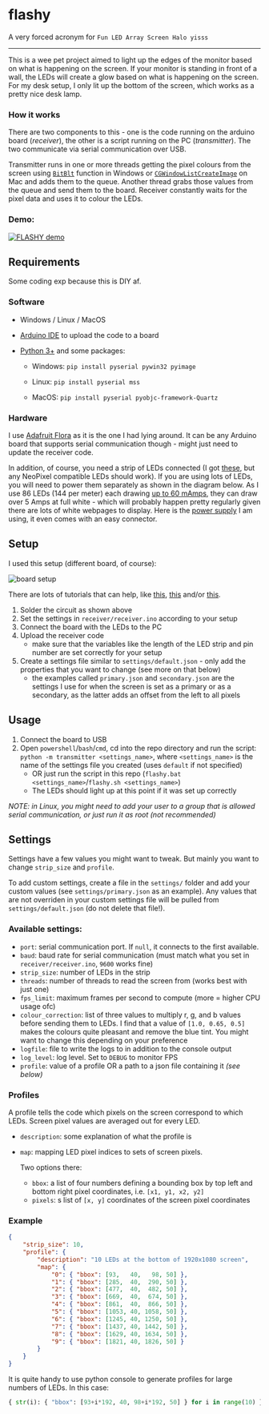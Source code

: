# flashy
A very forced acronym for ```Fun LED Array Screen Halo yisss```

---

This is a wee pet project aimed to light up the edges of the monitor based on what is happening on the screen.
If your monitor is standing in front of a wall, the LEDs will create a glow based on what is happening on the screen.
For my desk setup, I only lit up the bottom of the screen, which works as a pretty nice desk lamp.

### How it works

There are two components to this - one is the code running on the arduino board (_receiver_), the other is a script running on the PC (_transmitter_).
The two communicate via serial communication over USB.

Transmitter runs in one or more threads getting the pixel colours from the screen using [`BitBlt`](https://docs.microsoft.com/en-us/windows/win32/api/wingdi/nf-wingdi-bitblt) function in Windows or [`CGWindowListCreateImage`](https://developer.apple.com/documentation/coregraphics/1454852-cgwindowlistcreateimage) on Mac and adds them to the queue.
Another thread grabs those values from the queue and send them to the board.
Receiver constantly waits for the pixel data and uses it to colour the LEDs.

### Demo:
[![FLASHY demo](https://img.youtube.com/vi/7eWzYS_Q-MI/0.jpg)](https://youtu.be/7eWzYS_Q-MI "FLASHY demo")

## Requirements

Some coding exp because this is DIY af.

### Software

- Windows / Linux / MacOS

- [Arduino IDE](https://www.arduino.cc/en/guide/windows) to upload the code to a board

- [Python 3+](https://www.python.org/downloads/) and some packages:

    - Windows: `pip install pyserial pywin32 pyimage`

    - Linux: `pip install pyserial mss`

    - MacOS: `pip install pyserial pyobjc-framework-Quartz`

### Hardware

I use [Adafruit Flora](https://www.adafruit.com/product/659) as it is the one I had lying around.
It can be any Arduino board that supports serial communication though - might just need to update the receiver code.

In addition, of course, you need a strip of LEDs connected (I got [these](https://www.amazon.co.uk/gp/product/B082K9F7GQ/), but any NeoPixel compatible LEDs should work).
If you are using lots of LEDs, you will need to power them separately as shown in the diagram below.
As I use 86 LEDs (144 per meter) each drawing [up to 60 mAmps](https://learn.adafruit.com/adafruit-neopixel-uberguide/powering-neopixels#estimating-power-requirements-2894486-11), they can draw over 5 Amps at full white - which will probably happen pretty regularly given there are lots of white webpages to display.
Here is the [power supply](https://www.amazon.co.uk/gp/product/B08PKLB8G3/) I am using, it even comes with an easy connector.

## Setup

I used this setup (different board, of course):

![board setup](https://www.eerkmans.nl/wp-content/uploads/2016/02/arduino_2.png)

There are lots of tutorials that can help, like
[this](https://learn.adafruit.com/getting-started-with-flora/blink-onboard-neopixel),
[this](https://learn.adafruit.com/adafruit-neopixel-uberguide/powering-neopixels)
and/or [this](https://www.eerkmans.nl/powering-lots-of-leds-from-arduino/).

1. Solder the circuit as shown above
2. Set the settings in `receiver/receiver.ino` according to your setup
3. Connect the board with the LEDs to the PC
4. Upload the receiver code
    - make sure that the variables like the length of the LED strip and pin number are set correctly for your setup
5. Create a settings file similar to `settings/default.json` - only add the properties that you want to change (see more on that below)
    - the examples called `primary.json` and `secondary.json` are the settings I use for when the screen is set as a primary or as a secondary, as the latter adds an offset from the left to all pixels

## Usage

1. Connect the board to USB
2. Open `powershell`/`bash`/`cmd`, cd into the repo directory and run the script: `python -m transmitter <settings_name>`, where `<settings_name>` is the name of the settings file you created (uses `default` if not specified)
    - OR just run the script in this repo (`flashy.bat <settings_name>`/`flashy.sh <settings_name>`)
    - The LEDs should light up at this point if it was set up correctly

_NOTE: in Linux, you might need to add your user to a group that is allowed serial communication, or just run it as root (not recommended)_

## Settings

Settings have a few values you might want to tweak. But mainly you want to change `strip_size` and `profile`.

To add custom settings, create a file in the `settings/` folder and add your custom values (see `settings/primary.json` as an example).
Any values that are not overriden in your custom settings file will be pulled from `settings/default.json` (do not delete that file!).

### Available settings:

- `port`: serial communication port. If `null`, it connects to the first available.
- `baud`: baud rate for serial communication (must match what you set in `receiver/receiver.ino`, `9600` works fine)
- `strip_size`: number of LEDs in the strip
- `threads`: number of threads to read the screen from (works best with just one)
- `fps_limit`: maximum frames per second to compute (more = higher CPU usage ofc)
- `colour_correction`: list of three values to multiply r, g, and b values before sending them to LEDs. I find that a value of `[1.0, 0.65, 0.5]` makes the colours quite pleasant and remove the blue tint. You might want to change this depending on your preference
- `logfile`: file to write the logs to in addition to the console output
- `log_level`: log level. Set to `DEBUG` to monitor FPS
- `profile`: value of a profile OR a path to a json file containing it _(see below)_

### Profiles

A profile tells the code which pixels on the screen correspond to which LEDs. Screen pixel values are averaged out for every LED.

- `description`: some explanation of what the profile is
- `map`: mapping LED pixel indices to sets of screen pixels.

    Two options there:
    - `bbox`: a list of four numbers defining a bounding box by top left and bottom right pixel coordinates, i.e. `[x1, y1, x2, y2]`
    - `pixels`: s list of `[x, y]` coordinates of the screen pixel coordinates

### Example

```json
{
    "strip_size": 10,
    "profile": {
        "description": "10 LEDs at the bottom of 1920x1080 screen",
        "map": {
            "0": { "bbox": [93,   40,   98, 50] },
            "1": { "bbox": [285,  40,  290, 50] },
            "2": { "bbox": [477,  40,  482, 50] },
            "3": { "bbox": [669,  40,  674, 50] },
            "4": { "bbox": [861,  40,  866, 50] },
            "5": { "bbox": [1053, 40, 1058, 50] },
            "6": { "bbox": [1245, 40, 1250, 50] },
            "7": { "bbox": [1437, 40, 1442, 50] },
            "8": { "bbox": [1629, 40, 1634, 50] },
            "9": { "bbox": [1821, 40, 1826, 50] }
        }
    }
}
```

It is quite handy to use python console to generate profiles for large numbers of LEDs. In this case:
```python
{ str(i): { "bbox": [93+i*192, 40, 98+i*192, 50] } for i in range(10) }
```
